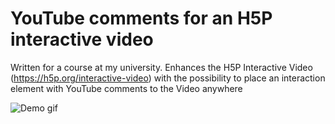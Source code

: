 YouTube comments for an H5P interactive video  
==========

Written for a course at my university. Enhances the H5P Interactive Video (https://h5p.org/interactive-video) with the possibility to place an interaction element with YouTube comments to the Video anywhere 

![Demo gif](https://raw.githubusercontent.com/simonvomeyser/H5P.YouTubeComments/master/demo.gif)
